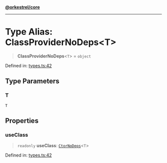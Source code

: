 [**@orkestrel/core**](../index.md)

***

# Type Alias: ClassProviderNoDeps\<T\>

> **ClassProviderNoDeps**\<`T`\> = `object`

Defined in: [types.ts:42](https://github.com/orkestrel/core/blob/076093e61b67cd3d4198b173439f047ddbc97abc/src/types.ts#L42)

## Type Parameters

### T

`T`

## Properties

### useClass

> `readonly` **useClass**: [`CtorNoDeps`](CtorNoDeps.md)\<`T`\>

Defined in: [types.ts:42](https://github.com/orkestrel/core/blob/076093e61b67cd3d4198b173439f047ddbc97abc/src/types.ts#L42)
